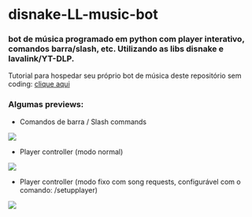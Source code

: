 # disnake-LL-music-bot
### bot de música programado em python com player interativo, comandos barra/slash, etc. Utilizando as libs disnake e lavalink/YT-DLP.


Tutorial para hospedar seu próprio bot de música deste repositório sem coding: [clique aqui](https://github.com/zRitsu/disnake-LL-music-bot/wiki)
<br/>

### Algumas previews:

- Comandos de barra / Slash commands

![](https://media.discordapp.net/attachments/480195401543188483/906456601496539166/unknown.png)

- Player controller (modo normal)

![](https://cdn.discordapp.com/attachments/480195401543188483/917249722702520381/unknown.png)

- Player controller (modo fixo com song requests, configurável com o comando: /setupplayer)

![](https://media.discordapp.net/attachments/480195401543188483/917307619495018526/unknown.png)